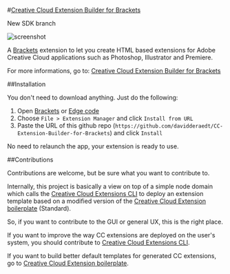 #[Creative Cloud Extension Builder for Brackets](http://davidderaedt.github.io/CC-Extension-Builder-for-Brackets/)

New SDK branch


![screenshot](http://www.dehats.com/resources/ccextbrackets/header.jpg "screenshot")

A [Brackets](http://brackets.io/) extension to let you create HTML based extensions for Adobe Creative Cloud applications such as Photoshop, Illustrator and Premiere.

For more informations, go to: [Creative Cloud Extension Builder for Brackets](http://davidderaedt.github.io/CC-Extension-Builder-for-Brackets/)


##Installation

You don't need to download anything. Just do the following:

1. Open [Brackets](http://brackets.io/) or [Edge code](http://html.adobe.com/edge/code/)
2. Choose `File > Extension Manager` and click `Install from URL`
3. Paste the URL of this github repo (`https://github.com/davidderaedt/CC-Extension-Builder-for-Brackets`) and click `Install`


No need to relaunch the app, your extension is ready to use.


##Contributions

Contributions are welcome, but be sure what you want to contribute to.

Internally, this project is basically a view on top of a simple node domain which calls the [Creative Cloud Extensions CLI](https://github.com/davidderaedt/CCEXTCLI) to deploy an extension template based on a modified version of the [Creative Cloud Extension boilerplate](https://github.com/davidderaedt/ccext-boilerplate) (Standard).

So, if you want to contribute to the GUI or general UX, this is the right place.

If you want to improve the way CC extensions are deployed on the user's system, you should contribute to [Creative Cloud Extensions CLI](https://github.com/davidderaedt/CCEXTCLI).

If you want to build better default templates for generated CC extensions, go to [Creative Cloud Extension boilerplate](https://github.com/davidderaedt/ccext-boilerplate).

